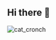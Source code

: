 ## Hi there 👋

![cat_cronch](https://github.com/user-attachments/assets/2a6122ab-61fb-4c3e-aa32-8422f9b9befd)

  
